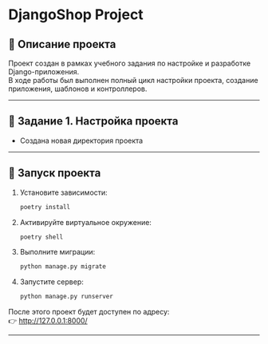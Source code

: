 # DjangoShop Project

## 📘 Описание проекта
Проект создан в рамках учебного задания по настройке и разработке Django-приложения.  
В ходе работы был выполнен полный цикл настройки проекта, создание приложения, шаблонов и контроллеров.

---

## 🚀 Задание 1. Настройка проекта
- Создана новая директория проекта 
---

## 🔧 Запуск проекта
1. Установите зависимости:
   ```bash
   poetry install
   ```
2. Активируйте виртуальное окружение:
   ```bash
   poetry shell
   ```
3. Выполните миграции:
   ```bash
   python manage.py migrate
   ```
4. Запустите сервер:
   ```bash
   python manage.py runserver
   ```

После этого проект будет доступен по адресу:  
👉 http://127.0.0.1:8000/

---

